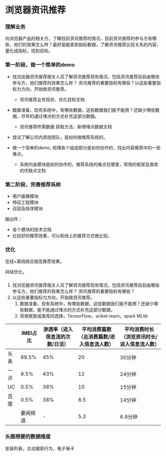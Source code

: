 # 浏览器资讯推荐

### 理解业务

向浏览器产品的相关方，了解目前资讯推荐的情况，目前资讯推荐的参与方有哪些，他们的效果怎么样？最好是能拿到指标数据，了解资讯推荐比较关系的内容，量化成指标，找到目标。

### 第一阶段，做一个简单的demo

- 找浏览器资讯推荐相关人员了解资讯推荐现有情况，包括资讯推荐目前由哪些参与方，他们推荐的效果怎么样？ 资讯推荐的重要指标有哪些？以这些重要指标为方向，开始做资讯推荐。
  - 资讯推荐业务现状、优化目标文档

- 数据准备，现有系统中，有哪些数据，这些数据我们能不能用？还缺少哪些数据，尽早的通过埋点的方式补充这部分数据。
  - 资讯推荐所需数据 获取方法、新增埋点数据文档
- 尝试了解公司内其他团队，是如何做推荐系统的。
- 做一个简单的demo, 梳理各个组成部分是如何协作的，找出内容推荐中的一些难点。
  - 系统内各模块是如何协作的，推荐系统的难点在哪里，常用的框架及类库的优缺点文档

### 第二阶段，完善推荐系统

- 用户画像模块
- 特征工程模块
- 召回及排序模块

输出件：

- 各个模块的技术文档
- 比较好的推荐效果，可以和线上的推荐方式做比较。

### 优化

在线+离线结合提高推荐效果。

持续优化。

###

1. 找浏览器资讯推荐相关人员了解资讯推荐现有情况，包括资讯推荐目前由哪些参与方，他们推荐的效果怎么样？ 资讯推荐的重要指标有哪些？
2. 以这些重要指标为方向，开始做资讯推荐。
   1. 数据准备，现有系统中，有哪些数据，这些数据我们能不能用？还缺少哪些数据，能不能通过埋点的方式补充这部分数据。
   2. 常用框架或类库的选择，TensorFlow，sciket-learn，spark MLlib





|      | IMEI占比 | 渗透率（进入信息流的次数/日活） | 平均消费篇数（总消费篇数/进入信息流人数） | 平均消费时长（浏览资讯时长/进入信息流人数） |
| ---- | -------- | ------------------------------- | ----------------------------------------- | ------------------------------------------- |
| 头条 | 89.5%    | 45%                             | 20                                        | 30分钟                                      |
| 一点 | 9.5%     | 43%                             | 12                                        | 24分钟                                      |
| UC   | 0.5%     | 38%                             | 10                                        | 15分钟                                      |
| 百度 | 0.5%     | 38%                             | 8.5                                       | 14分钟                                      |
|      | 要闻频道 | -                               | 5.3                                       | 6.8分钟                                     |



### 头图想要的数据维度

安装列表，主动搜索行为，电子保卡